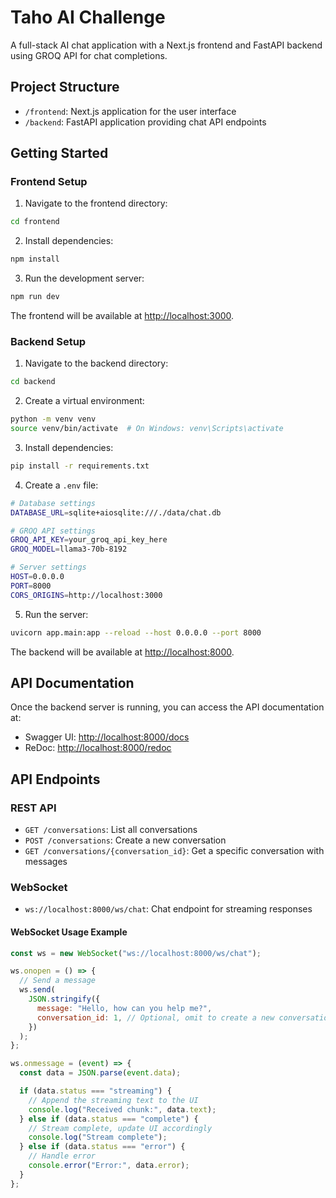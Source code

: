 # Taho AI Challenge

A full-stack AI chat application with a Next.js frontend and FastAPI backend using GROQ API for chat completions.

## Project Structure

- `/frontend`: Next.js application for the user interface
- `/backend`: FastAPI application providing chat API endpoints

## Getting Started

### Frontend Setup

1. Navigate to the frontend directory:

```bash
cd frontend
```

2. Install dependencies:

```bash
npm install
```

3. Run the development server:

```bash
npm run dev
```

The frontend will be available at [http://localhost:3000](http://localhost:3000).

### Backend Setup

1. Navigate to the backend directory:

```bash
cd backend
```

2. Create a virtual environment:

```bash
python -m venv venv
source venv/bin/activate  # On Windows: venv\Scripts\activate
```

3. Install dependencies:

```bash
pip install -r requirements.txt
```

4. Create a `.env` file:

```bash
# Database settings
DATABASE_URL=sqlite+aiosqlite:///./data/chat.db

# GROQ API settings
GROQ_API_KEY=your_groq_api_key_here
GROQ_MODEL=llama3-70b-8192

# Server settings
HOST=0.0.0.0
PORT=8000
CORS_ORIGINS=http://localhost:3000
```

5. Run the server:

```bash
uvicorn app.main:app --reload --host 0.0.0.0 --port 8000
```

The backend will be available at [http://localhost:8000](http://localhost:8000).

## API Documentation

Once the backend server is running, you can access the API documentation at:

- Swagger UI: [http://localhost:8000/docs](http://localhost:8000/docs)
- ReDoc: [http://localhost:8000/redoc](http://localhost:8000/redoc)

## API Endpoints

### REST API

- `GET /conversations`: List all conversations
- `POST /conversations`: Create a new conversation
- `GET /conversations/{conversation_id}`: Get a specific conversation with messages

### WebSocket

- `ws://localhost:8000/ws/chat`: Chat endpoint for streaming responses

#### WebSocket Usage Example

```javascript
const ws = new WebSocket("ws://localhost:8000/ws/chat");

ws.onopen = () => {
  // Send a message
  ws.send(
    JSON.stringify({
      message: "Hello, how can you help me?",
      conversation_id: 1, // Optional, omit to create a new conversation
    })
  );
};

ws.onmessage = (event) => {
  const data = JSON.parse(event.data);

  if (data.status === "streaming") {
    // Append the streaming text to the UI
    console.log("Received chunk:", data.text);
  } else if (data.status === "complete") {
    // Stream complete, update UI accordingly
    console.log("Stream complete");
  } else if (data.status === "error") {
    // Handle error
    console.error("Error:", data.error);
  }
};
```
